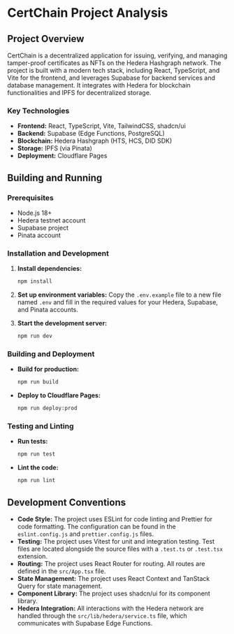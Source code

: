 # CertChain Project Analysis

## Project Overview

CertChain is a decentralized application for issuing, verifying, and managing tamper-proof certificates as NFTs on the Hedera Hashgraph network. The project is built with a modern tech stack, including React, TypeScript, and Vite for the frontend, and leverages Supabase for backend services and database management. It integrates with Hedera for blockchain functionalities and IPFS for decentralized storage.

### Key Technologies

*   **Frontend:** React, TypeScript, Vite, TailwindCSS, shadcn/ui
*   **Backend:** Supabase (Edge Functions, PostgreSQL)
*   **Blockchain:** Hedera Hashgraph (HTS, HCS, DID SDK)
*   **Storage:** IPFS (via Pinata)
*   **Deployment:** Cloudflare Pages

## Building and Running

### Prerequisites

*   Node.js 18+
*   Hedera testnet account
*   Supabase project
*   Pinata account

### Installation and Development

1.  **Install dependencies:**
    ```bash
    npm install
    ```

2.  **Set up environment variables:**
    Copy the `.env.example` file to a new file named `.env` and fill in the required values for your Hedera, Supabase, and Pinata accounts.

3.  **Start the development server:**
    ```bash
    npm run dev
    ```

### Building and Deployment

*   **Build for production:**
    ```bash
    npm run build
    ```

*   **Deploy to Cloudflare Pages:**
    ```bash
    npm run deploy:prod
    ```

### Testing and Linting

*   **Run tests:**
    ```bash
    npm run test
    ```

*   **Lint the code:**
    ```bash
    npm run lint
    ```

## Development Conventions

*   **Code Style:** The project uses ESLint for code linting and Prettier for code formatting. The configuration can be found in the `eslint.config.js` and `prettier.config.js` files.
*   **Testing:** The project uses Vitest for unit and integration testing. Test files are located alongside the source files with a `.test.ts` or `.test.tsx` extension.
*   **Routing:** The project uses React Router for routing. All routes are defined in the `src/App.tsx` file.
*   **State Management:** The project uses React Context and TanStack Query for state management.
*   **Component Library:** The project uses shadcn/ui for its component library.
*   **Hedera Integration:** All interactions with the Hedera network are handled through the `src/lib/hedera/service.ts` file, which communicates with Supabase Edge Functions.
